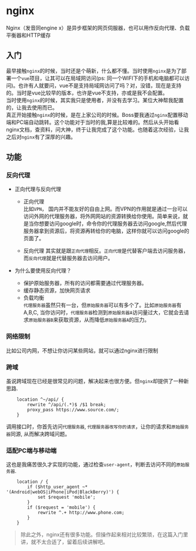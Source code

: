 # nginx
Nginx（发音同engine x）是异步框架的网页伺服器，也可以用作反向代理、负载平衡器和HTTP缓存

## 入门
最早接触`nginx`的时候，当时还是个萌新，什么都不懂。当时使用`nginx`是为了部署一个`vue`项目，让其可以在局域网访问(ps: 同一个WIFI下的手机和电脑都可以访问)。也许有人就要问，vue不是支持局域网访问了吗？对，没错，现在是支持的。当时是vue比较早的版本，也许是vue不支持，亦或是我不会配置。  
当时使用`nginx`的时候，其实我只是使用者，并没有去学习。某位大神帮我配置的，让我去使用而已。  
真正开始接触`nginx`的时候，是在上家公司的时候。Boss要我通过`nginx`配置移动端和PC端自动跳转。这个功能对于当时的我,算是比较难的。然后从头开始看nginx文档，查资料，问大神，终于让我完成了这个功能。也随着这次经验，让我之后对`nginx`有了深厚的兴趣。

## 功能
### 反向代理
- 正向代理与反向代理
    - 正向代理  
    比如`VPN`， 国内并不能友好的自由上网。而VPN的作用就是通过一台可以访问外网的代理服务器，将外网网站的资源转换给你使用。简单来说，就是当你想要访问google时，命令你的代理服务器去访问google,然后代理服务器拿到资源后，将资源再转给你的电脑，这样你就可以访问google的页面了。

    - 反向代理
    其实就是跟`正向代理`相反。`正向代理`是代替客户端去访问服务器，而`反向代理`就是代替服务器去访问用户。

- 为什么要使用反向代理？
    - 保护原始服务器，所有的访问都需要通过代理服务器。
    - 缓存静态资源，加快网页请求
    - 负载均衡  
        `代理服务器`虽然只有一台，但`原始服务器`可以有多个了。比如`原始服务器`有A,B,C, 当你访问时，`代理服务器`检测到`原始服务器A`访问量过大，它就会去请求`原始服务器B`来获取资源，从而降低`原始服务器A`的压力。

### 网络限制
比如公司内网，不想让你访问某些网站，就可以通过nginx进行限制

### 跨域
虽说跨域现在已经是很常见的问题，解决起来也很方便。但`nginx`却提供了一种新思路.
```
    location ^~/api/ {
        rewrite ^/api/(.*)$ /$1 break;
        proxy_pass https://www.source.com/;
    }  
```
调用接口时，你首先访问`代理服务器`, `代理服务器改写你的请求`，让你的请求和`原始服务器`同源, 从而解决跨域问题。

### 适配PC端与移动端
这也是我痛苦很久才实现的功能，通过检查`user-agent`，判断去访问不同的`原始服务器`.
```
    location / {
        if ($http_user_agent ~* '(Android|webOS|iPhone|iPod|BlackBerry)') {
            set $request 'mobile';
        }
        if ($request = 'mobile') {
            rewrite ^.+ http://www.phone.com;
        }
    }  
```

> 除此之外，nginx还有很多功能。但操作起来相对比较繁琐，在这篇入门里讲，就不太合适了，留着后续讲解吧。



